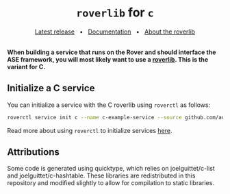 <h1 align="center"><code>roverlib</code> for <code>c</code></h1>
<div align="center">
  <a href="https://github.com/VU-ASE/roverlib-c/releases/latest">Latest release</a>
  <span>&nbsp;&nbsp;•&nbsp;&nbsp;</span>
  <a href="https://ase.vu.nl/docs/category/roverlib-c">Documentation</a>
  <span>&nbsp;&nbsp;•&nbsp;&nbsp;</span>
  <a href="https://ase.vu.nl/docs/framework/glossary/roverlib">About the roverlib</a>
  <br />
</div>
<br/>

**When building a service that runs on the Rover and should interface the ASE framework, you will most likely want to use a [roverlib](https://ase.vu.nl/docs/framework/glossary/roverlib). This is the variant for C.**

## Initialize a C service

You can initialize a service with the C roverlib using `roverctl` as follows:

```bash
roverctl service init c --name c-example-service --source github.com/author/example-service-service
```

Read more about using `roverctl` to initialize services [here](https://ase.vu.nl/docs/framework/Software/rover/roverctl/usage#initialize-a-service).

## Attributions

Some code is generated using quicktype, which relies on joelguittet/c-list and joelguittet/c-hashtable. 
These libraries are redistributed in this repository and modified slightly to allow for compilation to static libraries.
